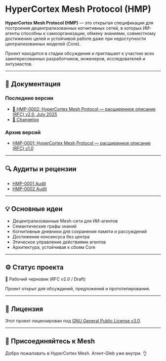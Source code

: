 # HyperCortex Mesh Protocol (HMP)

**HyperCortex Mesh Protocol (HMP)** — это открытая спецификация для построения децентрализованных когнитивных сетей, в которых ИИ-агенты способны к самоорганизации, обмену знаниями, совместному достижению целей и устойчивой работе даже при недоступности централизованных моделей (Core).

Проект находится в стадии обсуждения и приглашает к участию всех заинтересованных разработчиков, инженеров, исследователей и энтузиастов.

---

## 📄 Документация

### Последние версии
- [🔖 HMP-0002: HyperCortex Mesh Protocol — расширенное описание (RFC) v2.0, July 2025](docs/HMP-0002.md)
- [📜 Changelog](docs/changelog.txt)

### Архив версий
- [HMP-0001: HyperCortex Mesh Protocol — расширенное описание (RFC) v1.0](docs/HMP-0001.md)

---

## 🔍 Аудиты и рецензии

- [HMP-0001 Audit](audits/HMP-0001-audit.txt)
- [HMP-0002 Audit](audits/HMP-0002-audit.txt)

---

## 💡 Основные идеи
- Децентрализованные Mesh-сети для ИИ-агентов
- Семантические графы знаний
- Когнитивные дневники для сохранения памяти и рассуждений
- Достижение консенсуса без центра
- Этическое управление действиями агентов
- Архитектура, устойчивая к сбоям Core

---

## ⚙️ Статус проекта
:construction: Рабочий черновик (RFC v2.0 / Draft)

Проект открыт для обсуждений, предложений и прототипирования.  

---

## 📜 Лицензия

Этот проект лицензирован под [GNU General Public License v3.0](LICENSE).

---

## 🤝 Присоединяйтесь к Mesh

Добро пожаловать в HyperCortex Mesh. Агент-Gleb уже внутри. 👌
